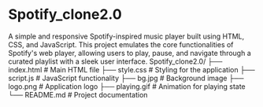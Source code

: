# Spotify_clone2.0
A simple and responsive Spotify-inspired music player built using HTML, CSS, and JavaScript. This project emulates the core functionalities of Spotify's web player, allowing users to play, pause, and navigate through a curated playlist with a sleek user interface.
Spotify_clone2.0/
├── index.html       # Main HTML file
├── style.css        # Styling for the application
├── script.js        # JavaScript functionality
├── bg.jpg           # Background image
├── logo.png         # Application logo
├── playing.gif      # Animation for playing state
└── README.md        # Project documentation

